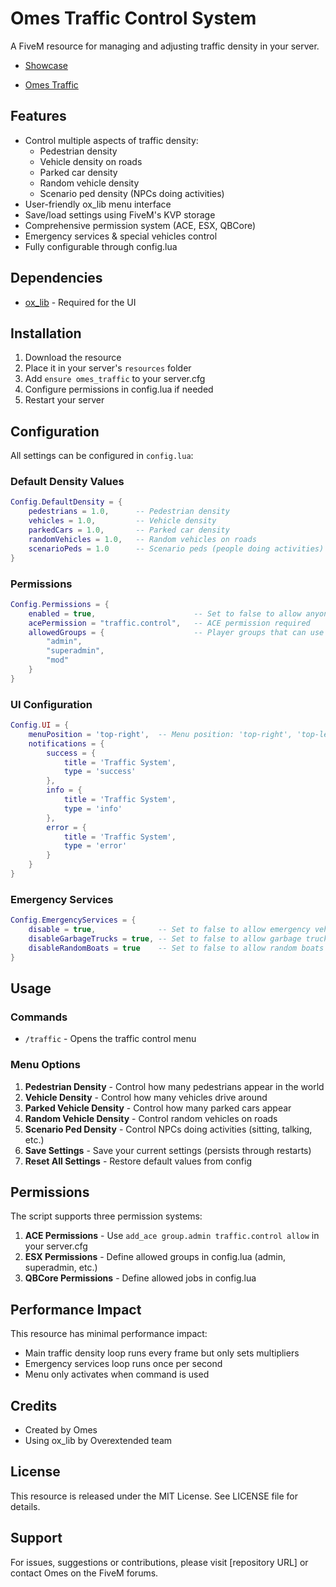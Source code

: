 # Omes Traffic Control System

A FiveM resource for managing and adjusting traffic density in your server.


- [Showcase](https://www.youtube.com/watch?v=42bzFJoPDig)
  
- [Omes Traffic](https://imgur.com/XPkhb2G)

## Features

- Control multiple aspects of traffic density:
  - Pedestrian density
  - Vehicle density on roads
  - Parked car density
  - Random vehicle density
  - Scenario ped density (NPCs doing activities)
- User-friendly ox_lib menu interface
- Save/load settings using FiveM's KVP storage
- Comprehensive permission system (ACE, ESX, QBCore)
- Emergency services & special vehicles control
- Fully configurable through config.lua

## Dependencies

- [ox_lib](https://github.com/overextended/ox_lib) - Required for the UI

## Installation

1. Download the resource
2. Place it in your server's `resources` folder
3. Add `ensure omes_traffic` to your server.cfg
4. Configure permissions in config.lua if needed
5. Restart your server

## Configuration

All settings can be configured in `config.lua`:

### Default Density Values

```lua
Config.DefaultDensity = {
    pedestrians = 1.0,      -- Pedestrian density
    vehicles = 1.0,         -- Vehicle density
    parkedCars = 1.0,       -- Parked car density
    randomVehicles = 1.0,   -- Random vehicles on roads
    scenarioPeds = 1.0      -- Scenario peds (people doing activities)
}
```

### Permissions

```lua
Config.Permissions = {
    enabled = true,                      -- Set to false to allow anyone to use the command
    acePermission = "traffic.control",   -- ACE permission required
    allowedGroups = {                    -- Player groups that can use the command
        "admin",
        "superadmin",
        "mod"
    }
}
```

### UI Configuration

```lua
Config.UI = {
    menuPosition = 'top-right',  -- Menu position: 'top-right', 'top-left', 'bottom-right', 'bottom-left'
    notifications = {
        success = {
            title = 'Traffic System',
            type = 'success'
        },
        info = {
            title = 'Traffic System',
            type = 'info'
        },
        error = {
            title = 'Traffic System',
            type = 'error'
        }
    }
}
```

### Emergency Services

```lua
Config.EmergencyServices = {
    disable = true,              -- Set to false to allow emergency vehicles
    disableGarbageTrucks = true, -- Set to false to allow garbage trucks
    disableRandomBoats = true    -- Set to false to allow random boats
}
```

## Usage

### Commands

- `/traffic` - Opens the traffic control menu

### Menu Options

1. **Pedestrian Density** - Control how many pedestrians appear in the world
2. **Vehicle Density** - Control how many vehicles drive around
3. **Parked Vehicle Density** - Control how many parked cars appear
4. **Random Vehicle Density** - Control random vehicles on roads
5. **Scenario Ped Density** - Control NPCs doing activities (sitting, talking, etc.)
6. **Save Settings** - Save your current settings (persists through restarts)
7. **Reset All Settings** - Restore default values from config

## Permissions

The script supports three permission systems:

1. **ACE Permissions** - Use `add_ace group.admin traffic.control allow` in your server.cfg
2. **ESX Permissions** - Define allowed groups in config.lua (admin, superadmin, etc.)
3. **QBCore Permissions** - Define allowed jobs in config.lua

## Performance Impact

This resource has minimal performance impact:
- Main traffic density loop runs every frame but only sets multipliers
- Emergency services loop runs once per second
- Menu only activates when command is used

## Credits

- Created by Omes
- Using ox_lib by Overextended team

## License

This resource is released under the MIT License. See LICENSE file for details.

## Support

For issues, suggestions or contributions, please visit [repository URL] or contact Omes on the FiveM forums. 
